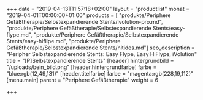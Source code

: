 +++
date = "2019-04-13T11:57:18+02:00"
layout = "productlist"
monat = "2019-04-01T00:00:00+01:00"
products = [ "produkte/Periphere Gefäßtherapie/Selbstexpandierende Stents/ivolution-pro.md", "produkte/Periphere Gefäßtherapie/Selbstexpandierende Stents/easy-flype.md", "produkte/Periphere Gefäßtherapie/Selbstexpandierende Stents/easy-hiflipe.md", "produkte/Periphere Gefäßtherapie/Selbstexpandierende Stents/nitides.md"]
seo_description = "Peripher Selbstexpandierende Stents: Easy Flype, Easy HiFlype, iVolution"
title = "[P]Selbstexpandierende Stents"
[header]
hintergrundbild = "/uploads/bein_bild.png"
[header.hintergrundfarbe]
farbe = "blue:rgb(12,49,131)"
[header.titelfarbe]
farbe = "magenta:rgb(228,19,112)"
[menu.main]
parent = "Periphere Gefäßtherapie"
weight = 6

+++
